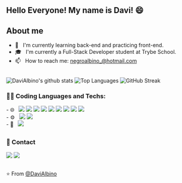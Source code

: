 <!--
**DaviAlbino/DaviAlbino** is a ✨ _special_ ✨ repository because its `README.md` (this file) appears on your GitHub profile.

Here are some ideas to get you started:

- 🔭 I’m currently working on ...
- 🌱 I’m currently learning ...
- 👯 I’m looking to collaborate on ...
- 🤔 I’m looking for help with ...
- 💬 Ask me about ...
- 📫 How to reach me: ...
- 😄 Pronouns: ...
- ⚡ Fun fact: ...
-->

## Hello Everyone! My name is Davi! 😄
## About me
- 🔭 &nbsp; I'm currently learning back-end and practicing front-end.
- 🎓 &nbsp; I'm currently a Full-Stack Developer student at Trybe School.
- 📫 &nbsp; How to reach me: negroalbino_@hotmail.com
 ##

<!-- [![Davi Albino's GitHub stats](https://github-readme-stats.vercel.app/api?username=DaviAlbino)](https://github.com/DaviAlbino/github-readme-stats) -->


![DaviAlbino's github stats](https://github-readme-stats-one-virid-55.vercel.app/api?username=DaviAlbino&show_icons=true&hide_border=true&count_private=true&theme=jolly)  ![Top Languages](https://github-readme-stats-one-virid-55.vercel.app/api/top-langs/?username=DaviAlbino&langs_count=10&count_private=true&hide_border=true&theme=jolly&layout=compact)
 ![GitHub Streak](https://streak-stats.demolab.com?user=DaviAlbino&theme=synthwave&locale=pt_BR)
  
<!-- <div align="center">
  <a href="https://github.com/DaviAlbino">
  <img height="180em" src="https://github-readme-stats.vercel.app/api?username=DaviAlbino&show_icons=true&theme=jolly&count_private=true&hide_border=true"/>
  <img height="180em" src="https://github-readme-stats.vercel.app/api/top-langs/?username=DaviAlbino&layout=compact&langs_count=10&theme=jolly&hide_border=true"/>
</div> -->
  
### 👨‍💻 Coding Languages and Techs:
  
<div align="left">
- 🌐 &nbsp;
  <img src="https://img.shields.io/badge/-HTML5-333333?style=flat&logo=HTML5">
  <img src="https://img.shields.io/badge/-CSS-333333?style=flat&logo=CSS3&logoColor=1572B6">
  <img src="https://img.shields.io/badge/-JavaScript-333333?style=flat&logo=javascript">
  <img src="https://img.shields.io/badge/-Redux-333333?style=flat&logo=redux">
  <img src="https://img.shields.io/badge/-RTL-333333?style=flat&logo=rtl&logoColor=563D7C">
  <img src="https://img.shields.io/badge/-Node.js-333333?style=flat&logo=node.js">
  <img src="https://img.shields.io/badge/-React-333333?style=flat&logo=react">
  <img src="https://img.shields.io/badge/TypeScript-333333?style=flat&logo=TypeScript">
  <img src="https://img.shields.io/badge/MySQL-005C84?style=for-the-badge&logo=mysql&logoColor=white"><br>
  - ⚙️ &nbsp;
  <img src="https://img.shields.io/badge/-Git-333333?style=flat&logo=git">
  <img src="https://img.shields.io/badge/-GitHub-333333?style=flat&logo=github"><br>
- 🔧 &nbsp;
  <img src="https://img.shields.io/badge/-Visual%20Studio%20Code-333333?style=flat&logo=visual-studio-code&logoColor=007ACC">
</div>

  ##

 ### 💬 Contact
<div> 
  <a href="https://www.instagram.com/negroalbino/" target="_blank"><img src="https://img.shields.io/badge/-Instagram-%23E4405F?style=for-the-badge&logo=instagram&logoColor=white" target="_blank"></a> 
  <a href="https://www.linkedin.com/in/davialbino/" target="_blank"><img src="https://img.shields.io/badge/-LinkedIn-%230077B5?style=for-the-badge&logo=linkedin&logoColor=white" target="_blank"></a> 
 
 ##
<!-- ![Snake animation](https://github.com/DaviAlbino/DaviAlbino/blob/output/github-contribution-grid-snake.svg) -->
  
 ⭐️ From [@DaviAlbino](https://github.com/DaviAlbino)
 
</div>